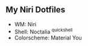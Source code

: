 ## My Niri Dotfiles

- WM: Niri
- Shell: Noctalia <sup>quickshell</sup>
- Colorscheme: Material You
